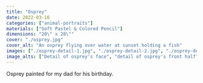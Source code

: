 ```yaml
---
title: "Osprey"
date: 2022-03-16
categories: ["animal-portraits"]
materials: ["Soft Pastel & Colored Pencil"]
dimensions: "20\" x 28\""
cover: "./osprey.jpg"
cover_alt: "An osprey flying over water at sunset holding a fish"
images: ["./osprey-detail-1.jpg", "./osprey-detail-2.jpg", "./osprey-detail-3.jpg"]
image_alts: ["Detail of osprey's face", "detail of osprey's front half", "detail of osprey's feathers, with orange glow from backlighting"]
---
```

Osprey painted for my dad for his birthday.